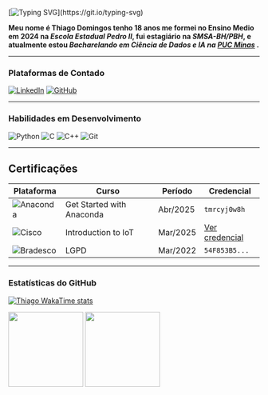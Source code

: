 
[![Typing SVG](https://readme-typing-svg.herokuapp.com/?color=58A6FF&size=30&center=true&vCenter=true&width=1000&lines=Welcome+To+My+Profile!)](https://git.io/typing-svg)



**Meu nome é Thiago Domingos tenho 18 anos me formei no Ensino Medio em 2024 na _Escola Estadual Pedro II_, fui estagiário na _SMSA-BH/PBH_, e atualmente estou _Bacharelando em Ciência de Dados e IA na [PUC Minas](https://www.pucminas.br/)_ .**

---

### Plataformas de Contado
[![LinkedIn](https://img.shields.io/badge/LinkedIn-0077B5?style=for-the-badge&logo=linkedin&logoColor=white)](https://www.linkedin.com/in/thiago-domingos-939031287/)
[![GitHub](https://img.shields.io/badge/GitHub-100000?style=for-the-badge&logo=github&logoColor=white)](https://github.com/ThiagoVenturim)


---

###  Habilidades em Desenvolvimento
![Python](https://img.shields.io/badge/Python-14354C?style=for-the-badge&logo=python&logoColor=white)
![C](https://img.shields.io/badge/C-00599C?style=for-the-badge&logo=c&logoColor=white)
![C++](https://img.shields.io/badge/C%2B%2B-00599C?style=for-the-badge&logo=c%2B%2B&logoColor=white)
<img src="https://img.shields.io/badge/Git-F05032?style=for-the-badge&logo=git&logoColor=white" alt="Git"> </div>

---
## Certificações

| Plataforma          | Curso                               | Período      | Credencial |
|---------------------|-------------------------------------|--------------|------------|
| ![Anaconda](https://img.shields.io/badge/Anaconda-44A833?style=for-the-badge&logo=anaconda&logoColor=white) | Get Started with Anaconda | Abr/2025 | `tmrcyj0w8h` |
| ![Cisco](https://img.shields.io/badge/Cisco-1BA0D7?style=for-the-badge&logo=cisco&logoColor=white) | Introduction to IoT | Mar/2025 | [Ver credencial](#) |
| ![Bradesco](https://img.shields.io/badge/Fundação_Bradesco-8A0B0B?style=for-the-badge&logo=book&logoColor=white) | LGPD | Mar/2022 | `54F853B5...` |

---

 ### Estatísticas do GitHub


[![Thiago WakaTime stats](https://github-readme-stats.vercel.app/api/wakatime?username=ThiagoVenturim)](https://github.com/ThiagoVenturim)

<div>
  <img height="150em" src="https://github-readme-stats.vercel.app/api?username=ThiagoVenturim&show_icons=true&theme=great-gatsby&include_all_commits=true&count_private=true" />
  <img height="150em" src=https://github-readme-stats.vercel.app/api/top-langs/?username=ThiagoVenturim&layout=compact&show_icons=true&theme=great-gatsby&include_all_commits=true&count_private=true" />          
</div>



